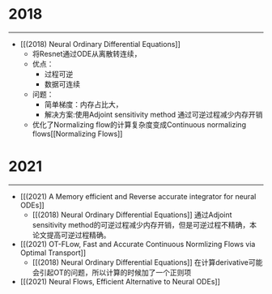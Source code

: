 # 2018
---
- [[(2018) Neural Ordinary Differential Equations]]
	- 将Resnet通过ODE从离散转连续，
	- 优点：
		- 过程可逆
		- 数据可连续
	- 问题：
		- 简单梯度：内存占比大，
		- 解决方案:使用Adjoint sensitivity method 通过可逆过程减少内存开销
	- 优化了Normalizing flow的计算复杂度变成Continuous normalizing flows[[Normalizing Flows]]

# 2021
---
- [[(2021) A Memory efficient and Reverse accurate integrator for neural ODEs]]
	- [[(2018) Neural Ordinary Differential Equations]] 通过Adjoint sensitivity method的可逆过程减少内存开销，但是可逆过程不精确，本论文提高可逆过程精确。
- [[(2021) OT-FLow, Fast and Accurate Continuous Normlizing Flows via Optimal Transport]]
	- [[(2018) Neural Ordinary Differential Equations]] 在计算derivative可能会引起OT的问题，所以计算的时候加了一个正则项
- [[(2021) Neural Flows, Efficient Alternative to Neural ODEs]]